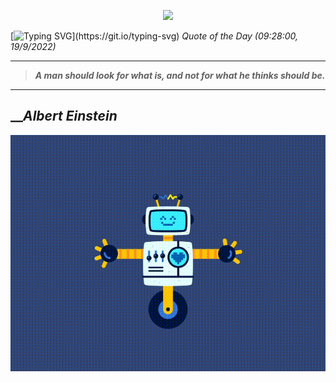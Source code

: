 <p align='center'><img src='https://komarev.com/ghpvc/?username=hungpurdie&label=Total+Vistors&color=brightgreen&style=plastic'></p> 

[![Typing SVG](https://readme-typing-svg.herokuapp.com?font=Press+Start+2P&color=C2F784&size=35&width=900&height=100&lines=Hello+World%2C+I'm+Hung+!)](https://git.io/typing-svg) 
 _Quote of the Day (09:28:00, 19/9/2022)_
___
>**_A man should look for what is, and not for what he thinks should be._**
___

## __**_Albert Einstein_**

![RobotDance](src/assets/images/robot-dancing-dribble.gif?style=center)
